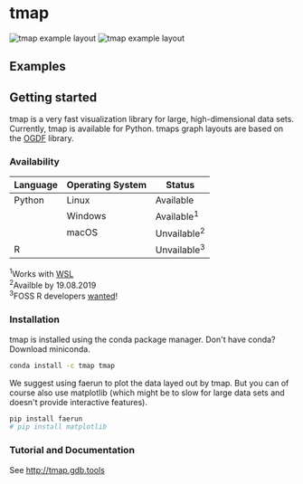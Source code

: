 # tmap
![tmap example layout](https://raw.githubusercontent.com/reymond-group/tmap/master/tmap/examples/drugbank/drugbank.jpg)
![tmap example layout](https://raw.githubusercontent.com/reymond-group/tmap/master/tmap/examples/fmnist/fmnist.jpg)

## Examples


## Getting started
tmap is a very fast visualization library for large, high-dimensional data sets. Currently, tmap is available for Python. tmaps graph layouts are based on the [OGDF](https://ogdf.uos.de/) library.

### Availability
| Language | Operating System | Status                 |
| -------- | ---------------- | ---------------------- |
| Python   | Linux            | Available              |
|          | Windows          | Available<sup>1</sup>  |
|          | macOS            | Unvailable<sup>2</sup> |
| R        |                  | Unvailable<sup>3</sup> |

<span class="small"><sup>1</sup>Works with
[WSL](https://docs.microsoft.com/en-us/windows/wsl/install-win10)</span>  
<span class="small"><sup>2</sup>Availble by 19.08.2019</span>  
<span class="small"><sup>3</sup>FOSS R developers
[wanted](https://github.com/reymond-group/tmap)\!</span>

### Installation
tmap is installed using the conda package manager. Don't have conda? Download miniconda.

```bash
conda install -c tmap tmap
```

We suggest using faerun to plot the data layed out by tmap. But you can of course also use matplotlib (which might be to slow for large data sets and doesn't provide interactive features).

```bash
pip install faerun
# pip install matplotlib
```
### Tutorial and Documentation
See <a href="http://tmap.gdb.tools">http://tmap.gdb.tools</a>
